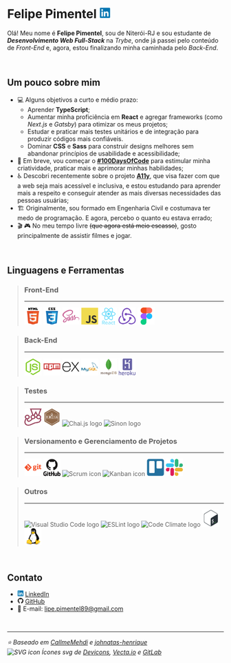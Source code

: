 # Felipe Pimentel <a href="https://www.linkedin.com/in/felipe-pimentel-web-dev/" target="_blank"><img height="25" src="https://raw.githubusercontent.com/devicons/devicon/7a4ca8aa871d6dca81691e018d31eed89cb70a76/icons/linkedin/linkedin-original.svg"></a>

Olá! Meu nome é **Felipe Pimentel**, sou de Niterói-RJ e sou estudante de ***Desenvolvimento Web Full-Stack*** na *Trybe*, onde já passei pelo conteúdo de *Front-End* e, agora, estou finalizando minha caminhada pelo *Back-End*.

<br>

## Um pouco sobre mim

- 💻 Alguns objetivos a curto e médio prazo:
  - Aprender **TypeScript**;
  - Aumentar minha proficiência em **React** e agregar frameworks (como *Next.js* e *Gatsby*) para otimizar os meus projetos;
  - Estudar e praticar mais testes unitários e de integração para produzir códigos mais confiáveis.
  - Dominar **CSS** e **Sass** para construir designs melhores sem abandonar princípios de usabilidade e acessibilidade;
- 💯 Em breve, vou começar o <a href="https://www.100daysofcode.com" target="_blank">**#100DaysOfCode**</a> para estimular minha criatividade, praticar mais e aprimorar minhas habilidades;
- ♿ Descobri recentemente sobre o projeto <a href="https://www.a11yproject.com" target="_blank">**A11y**</a>, que visa fazer com que a web seja mais acessível e inclusiva, e estou estudando para aprender mais a respeito e conseguir atender as mais diversas necessidades das pessoas usuárias;
- :building_construction: Originalmente, sou formado em Engenharia Civil e costumava ter medo de programação. E agora, percebo o quanto eu estava errado;
- 🎬 🎮 No meu tempo livre ~~(que agora está meio escasso)~~, gosto principalmente de assistir filmes e jogar.

<br>

## Linguagens e Ferramentas

> ### Front-End
> ---
> <span><img src="https://raw.githubusercontent.com/devicons/devicon/9f4f5cdb393299a81125eb5127929ea7bfe42889/icons/html5/html5-original-wordmark.svg" alt="HTML logo" height=40> <img src="https://raw.githubusercontent.com/devicons/devicon/9f4f5cdb393299a81125eb5127929ea7bfe42889/icons/css3/css3-original-wordmark.svg" alt="CSS logo" height=40> <img src="https://raw.githubusercontent.com/devicons/devicon/7a4ca8aa871d6dca81691e018d31eed89cb70a76/icons/sass/sass-original.svg" alt="Sass logo" height=40> <img src="https://raw.githubusercontent.com/devicons/devicon/7a4ca8aa871d6dca81691e018d31eed89cb70a76/icons/javascript/javascript-original.svg" alt="JavaScript logo" height=40> <img src="https://raw.githubusercontent.com/devicons/devicon/9f4f5cdb393299a81125eb5127929ea7bfe42889/icons/react/react-original-wordmark.svg" alt="ReactJS logo" height=40> <img src="https://raw.githubusercontent.com/devicons/devicon/7a4ca8aa871d6dca81691e018d31eed89cb70a76/icons/redux/redux-original.svg" alt="Redux logo" height=40> <img src="https://raw.githubusercontent.com/devicons/devicon/7a4ca8aa871d6dca81691e018d31eed89cb70a76/icons/figma/figma-original.svg" alt="Figma logo" height=40></span>

> ### Back-End
> ---
> <span><img src="https://raw.githubusercontent.com/devicons/devicon/9f4f5cdb393299a81125eb5127929ea7bfe42889/icons/nodejs/nodejs-original.svg" alt="Node.js logo" height=40> <img src="https://raw.githubusercontent.com/devicons/devicon/9f4f5cdb393299a81125eb5127929ea7bfe42889/icons/npm/npm-original-wordmark.svg" alt="NPM logo" height=40> <img src="https://raw.githubusercontent.com/devicons/devicon/9f4f5cdb393299a81125eb5127929ea7bfe42889/icons/express/express-original.svg" alt="Express.js logo" height=40> <img src="https://raw.githubusercontent.com/devicons/devicon/master/icons/mysql/mysql-original-wordmark.svg" alt="MySQL logo" height=40> <img src="https://raw.githubusercontent.com/devicons/devicon/9f4f5cdb393299a81125eb5127929ea7bfe42889/icons/mongodb/mongodb-original-wordmark.svg" alt="MongoDB logo" height=40> <img src="https://raw.githubusercontent.com/devicons/devicon/9f4f5cdb393299a81125eb5127929ea7bfe42889/icons/heroku/heroku-plain-wordmark.svg" alt="Heroku logo" height=40></span>

> ### Testes
> ---
> <span><img src="https://raw.githubusercontent.com/devicons/devicon/9f4f5cdb393299a81125eb5127929ea7bfe42889/icons/jest/jest-plain.svg" alt="Jest logo" height=40> <img src="https://raw.githubusercontent.com/devicons/devicon/9f4f5cdb393299a81125eb5127929ea7bfe42889/icons/mocha/mocha-plain.svg" alt="Mocha logo" height=40> <img src="https://raw.githubusercontent.com/chaijs/chaijs.github.io/master/img/chai-logo.png" alt="Chai.js logo" height=40> <img src="https://github.com/sinonjs/sinon/blob/master/docs/assets/images/logo.png?raw=true" alt="Sinon logo" height=40></span>

> ### Versionamento e Gerenciamento de Projetos
> ---
> <span><img src="https://raw.githubusercontent.com/devicons/devicon/9f4f5cdb393299a81125eb5127929ea7bfe42889/icons/git/git-plain-wordmark.svg" alt="Git logo" height=40> <img src="https://raw.githubusercontent.com/devicons/devicon/9f4f5cdb393299a81125eb5127929ea7bfe42889/icons/github/github-original-wordmark.svg" alt="GitHub logo" height=40> <img src="https://about.gitlab.com/images/icons/scrum.svg" alt="Scrum icon" height=40> <img src="https://about.gitlab.com/images/icons/kanban.svg" alt="Kanban icon" height=40> <img src="https://raw.githubusercontent.com/devicons/devicon/7a4ca8aa871d6dca81691e018d31eed89cb70a76/icons/trello/trello-plain.svg" alt="Trello logo" height=40> <img src="https://raw.githubusercontent.com/devicons/devicon/7a4ca8aa871d6dca81691e018d31eed89cb70a76/icons/slack/slack-original.svg" alt="Slack logo" height=40>
</span>

> ### Outros
> ---
> <span><img src="https://symbols.getvecta.com/stencil_100/48_visual-studio-code.adf71db223.svg" alt="Visual Studio Code logo" height=40> <img src="https://symbols.getvecta.com/stencil_79/70_eslint.724801c144.svg" alt="ESLint logo" height=40> <img src="https://symbols.getvecta.com/stencil_77/21_code-climate.297247dd78.svg" alt="Code Climate logo" height=40> <img src="https://raw.githubusercontent.com/devicons/devicon/7a4ca8aa871d6dca81691e018d31eed89cb70a76/icons/bash/bash-original.svg" alt="Bash icon" height=40> <img src="https://raw.githubusercontent.com/devicons/devicon/7a4ca8aa871d6dca81691e018d31eed89cb70a76/icons/linux/linux-original.svg" alt="Linux logo" height=40></span>

<br>

## Contato

- <img height="14" src="https://raw.githubusercontent.com/devicons/devicon/7a4ca8aa871d6dca81691e018d31eed89cb70a76/icons/linkedin/linkedin-original.svg" alt="LinkedIn logo" > <a href="https://www.linkedin.com/in/felipe-pimentel-web-dev/" target="_blank">LinkedIn</a><br>
- <img height="14" src="https://raw.githubusercontent.com/devicons/devicon/7a4ca8aa871d6dca81691e018d31eed89cb70a76/icons/github/github-original.svg" alt="GitHub logo"> <a href="https://github.com/felipe-pimentel" target="_blank">GitHub</a><br>
- 📧 E-mail: lipe.pimentel89@gmail.com

<br>

---

*⭐️ Baseado em <a href="https://github.com/CallmeMehdi" target="_blank">CallmeMehdi</a> e <a href="https://github.com/johnatas-henrique" target="_blank">johnatas-henrique</a>*<br>
*<img height="14" src="https://symbols.getvecta.com/stencil_96/141_svg-icon.bc6ac74047.svg" alt="SVG icon"> Ícones svg de <a href="https://github.com/devicons/devicon" target="_blank">Devicons</a>, <a href="https://vecta.io/symbols" target="_blank">Vecta.io</a> e <a href="https://about.gitlab.com/topics/agile-delivery/" target="_blank" >GitLab</a>*
